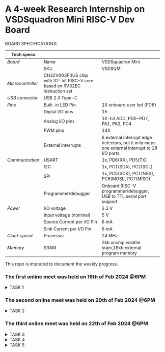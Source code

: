 # A 4-week Research Internship on VSDSquadron Mini RISC-V Dev Board


BOARD SPECIFICATIONS:

| Tech specs   |   |    |
|------------|------------|------------|
| *Board* | Name     | VSDSquadron Mini    |
|      | SKU    | VSDSQM    |
| *Microcontroller*    | CH32V003F4U6 chip with 32-bit RISC-V core based on RV32EC instruction set    |     |
| *USB connector* | USB 2.0 Type-C    |     |
| *Pins*     | Built-in LED Pin     | 1X onboard user led (PD6)     |
|      | Digital I/O pins     | 15     |
|      | Analog I/O pins     | 10-bit ADC, PD0-PD7, PA1, PA2, PC4     |
|      | PWM pins     | 14X     |
|      | External interrupts     | 	8 external interrupt edge detectors, but it only maps one external interrupt to 18 I/O ports     |
| *Communication*     | USART     | 	1x, PD6(RX), PD5(TX)     |
|      | I2C     | 1x, PC1(SDA), PC2(SCL)    |
|      | SPI     | 1x, PC5(SCK), PC1(NSS), PC6(MOSI), PC7(MISO)     |
|      | Programmer/debugger     | Onboard RISC-V programmer/debugger, USB to TTL serial port support     |
| *Power*     | I/O voltage     | 3.3 V    |
|      | Input voltage (nominal)     | 5 V    |
|      | Source Current per I/O Pin    | 8 mA     |
|      | Sink Current per I/O Pin     | 8 mA     |
| *Clock speed*     | Processor    | 24 MHz     |
| *Memory*     | SRAM     | 2kb onchip volatile sram,16kb external program memory     |
   

This repo is intended to document the weekly progress.

### The first online meet was held on 16th of Feb 2024 @6PM

<details>
    <summary> TASK 1 </summary>
 
1) install Yosys 

2) install iverilog 

3) install gtkwave

### CLONING RISC-V GNU TOOLCHAIN

# To install git 
```
sudo apt install git-all
```   

 make sure to install the dependencies
![git all](<WhatsApp Image 2024-02-19 at 4.54.52 PM.jpeg>)



### INSTALLING YOSYS, IVERILOG & GTKWAVE.

### 1.YOSYS

```
git clone https://github.com/YosysHQ/yosys.git
```
![git_clone](<WhatsApp Image 2024-02-19 at 4.54.26 PM.jpeg>)
```
cd yosys 

sudo apt install make

sudo apt-get install build-essential clang bison flex \libreadline-dev gawk tcl-dev libffi-dev git \ graphviz xdot pkg-config python3 libboost-system-dev\libboost-python-dev libboost-filesystem-dev zlib1g-dev

make config-gcc
```
![config](<WhatsApp Image 2024-02-19 at 4.54.26 PM (1).jpeg>)
```
make 

sudo make install
```
![make_install](<WhatsApp Image 2024-02-19 at 4.53.13 PM.jpeg>)


### 2.iVerilog
installing iVerilog
```
sudo apt update

sudo apt-get install iverilog
```
![iVerilog](<WhatsApp Image 2024-02-19 at 4.52.09 PM.jpeg>)

### 3.GTkWave
installing GTkWave
```
 sudo apt-get install gtkwave 
 ```

![gtkwave](<WhatsApp Image 2024-02-19 at 4.51.47 PM.jpeg>)
</details>


### The second online meet was held on 20th of Feb 2024 @6PM
<details>
    <summary> TASK 2 </summary>


## Universal Asynchronous Receiver Transmitter protocol based on hardware transmitter:


In UART communication, two UARTs communicate directly with each other. The transmitting UART converts parallel data from a controlling device like a CPU into serial form, transmits it in serial to the receiving UART, which then converts the serial data back into parallel data for the receiving device. Only two wires are needed to transmit data between two UARTs. Data flows from the Tx pin of the transmitting UART to the Rx pin of the receiving UART:

![Block diagram](<WhatsApp Image 2024-02-21 at 9.34.44 PM.jpeg>)

### Output Waveform of UART:

![UART](ow.jpeg)

</details>


### The third online meet was held on 22th of Feb 2024 @6PM
<details>
    <summary> TASK 3 </summary>

### UART:

![Image1](code.jpeg)
 
![Image2](WAVEFORM.jpeg)

</details>

<details>
    <summary> TASK 4 </summary>

### WAVEFORMS 
![alt text](<WhatsApp Image 2024-02-26 at 5.03.13 PM (1).jpeg>)

![alt text](<WhatsApp Image 2024-03-05 at 12.13.37 PM.jpeg>)

![alt text](<WhatsApp Image 2024-03-05 at 12.13.37 PM (1).jpeg>)

![alt text](<WhatsApp Image 2024-03-05 at 12.13.37 PM (2).jpeg>)

![alt text](<WhatsApp Image 2024-03-05 at 12.13.30 PM.jpeg>)

![alt text](<WhatsApp Image 2024-03-05 at 12.13.30 PM (1).jpeg>)

![alt text](<WhatsApp Image 2024-03-05 at 12.13.30 PM (2).jpeg>)

![alt text](<WhatsApp Image 2024-03-05 at 12.13.31 PM.jpeg>)

![alt text](<WhatsApp Image 2024-03-05 at 12.13.36 PM.jpeg>)

![alt text](<WhatsApp Image 2024-02-26 at 5.03.13 PM.jpeg>)

![alt text](<WhatsApp Image 2024-03-05 at 12.13.28 PM.jpeg>)

</details>

<details>
    <summary> TASK 5 </summary>

![alt text](<WhatsApp Image 2024-03-05 at 12.13.37 PM (3).jpeg>)

![alt text](<WhatsApp Image 2024-03-05 at 12.13.37 PM (4).jpeg>)

![alt text](<WhatsApp Image 2024-03-05 at 12.13.37 PM (5).jpeg>)

![alt text](<WhatsApp Image 2024-03-05 at 12.13.30 PM (3).jpeg>)

![alt text](<WhatsApp Image 2024-03-05 at 12.13.30 PM (4).jpeg>)

![alt text](<WhatsApp Image 2024-03-05 at 12.13.36 PM (1).jpeg>)

![alt text](<WhatsApp Image 2024-03-05 at 12.13.37 PM (6).jpeg>)

</details>